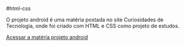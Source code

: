#html-css

O projeto android é uma matéria postada no site Curiosidades de Tecnologia, onde foi criado com HTML e CSS como projeto de estudos.

<a href="https://miguelsantosdev.github.io/repositorio-projetoandroid/indexprojetoandroid.html">Acessar a matéria projeto android</a>


